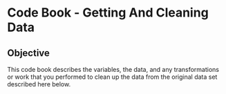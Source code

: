 # Code Book - Getting And Cleaning Data

## Objective
This code book describes the variables, the data, and any transformations or work that you performed to clean up the data from the original data set described here below.


